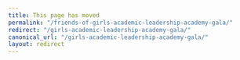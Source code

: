 ```yaml
---
title: This page has moved
permalink: "/friends-of-girls-academic-leadership-academy-gala/"
redirect: "/girls-academic-leadership-academy-gala/"
canonical_url: "/girls-academic-leadership-academy-gala/"
layout: redirect
---
```

